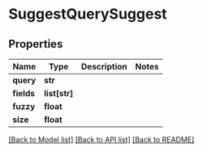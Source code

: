 # SuggestQuerySuggest

## Properties
Name | Type | Description | Notes
------------ | ------------- | ------------- | -------------
**query** | **str** |  | 
**fields** | **list[str]** |  | 
**fuzzy** | **float** |  | 
**size** | **float** |  | 

[[Back to Model list]](../README.md#documentation-for-models) [[Back to API list]](../README.md#documentation-for-api-endpoints) [[Back to README]](../README.md)


